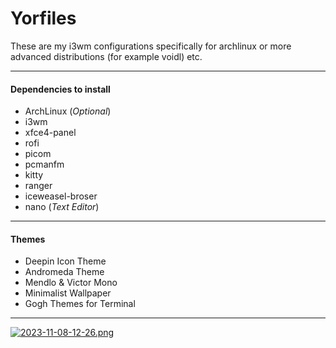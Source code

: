 # Yorfiles 

These are my i3wm configurations specifically for archlinux or more advanced distributions (for example voidl) etc.

<hr>

#### Dependencies to install

* ArchLinux (*Optional*)
* i3wm
* xfce4-panel
* rofi
* picom
* pcmanfm
* kitty
* ranger
* iceweasel-broser
* nano (*Text Editor*)

<hr>

#### Themes

* Deepin Icon Theme
* Andromeda Theme
* Mendlo & Victor Mono
* Minimalist Wallpaper 
* Gogh Themes for Terminal

<hr> 


[![2023-11-08-12-26.png](https://i.postimg.cc/gcC0FVtr/2023-11-08-12-26.png)](https://postimg.cc/Dmch1XTK)
